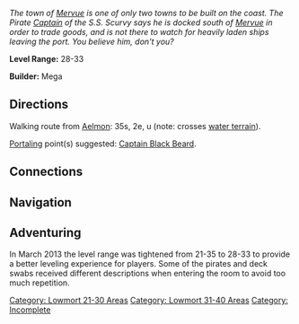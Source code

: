 *The town of [Mervue](:Category:_Mervue "wikilink") is one of only two
towns to be built on the coast. The Pirate
[Captain](Captain_Black_Beard "wikilink") of the S.S. Scurvy says he is
docked south of [Mervue](:Category:_Mervue "wikilink") in order to trade
goods, and is not there to watch for heavily laden ships leaving the
port. You believe him, don't you?*

**Level Range:** 28-33

**Builder:** Mega

## Directions

Walking route from [Aelmon](Aelmon "wikilink"): 35s, 2e, u (note:
crosses [water terrain](Water_Terrain "wikilink")).

[Portaling](Portal "wikilink") point(s) suggested: [Captain Black
Beard](Captain_Black_Beard "wikilink").

## Connections

## Navigation

## Adventuring

In March 2013 the level range was tightened from 21-35 to 28-33 to
provide a better leveling experience for players. Some of the pirates
and deck swabs received different descriptions when entering the room to
avoid too much repetition.

[Category: Lowmort 21-30
Areas](Category:_Lowmort_21-30_Areas "wikilink") [Category: Lowmort
31-40 Areas](Category:_Lowmort_31-40_Areas "wikilink") [Category:
Incomplete](Category:_Incomplete "wikilink")
